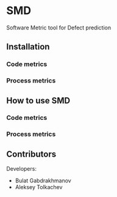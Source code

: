 # SMD
Software Metric tool for Defect prediction

## Installation ##

### Code metrics ###

### Process metrics ###

## How to use SMD ##

### Code metrics ###

### Process metrics ###

## Contributors ##

Developers:

* Bulat Gabdrakhmanov
* Aleksey Tolkachev
